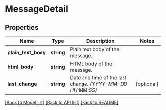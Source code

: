 # MessageDetail

## Properties
Name | Type | Description | Notes
------------ | ------------- | ------------- | -------------
**plain_text_body** | **string** | Plain text body of the message. | 
**html_body** | **string** | HTML body of the message. | 
**last_change** | **string** | Date and time of the last change. *(YYYY-MM-DD HH:MM:SS)* | [optional] 

[[Back to Model list]](../../README.md#documentation-for-models) [[Back to API list]](../../README.md#documentation-for-api-endpoints) [[Back to README]](../../README.md)

